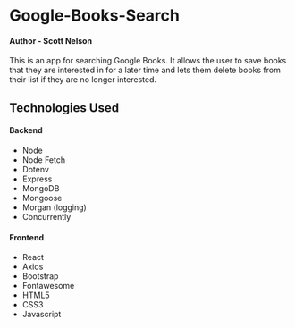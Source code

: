 # Google-Books-Search
#### Author - Scott Nelson

This is an app for searching Google Books. It allows the user to save books that they are interested in for a later time and lets them delete books from their list if they are no longer interested.

## Technologies Used
#### Backend
* Node
* Node Fetch
* Dotenv
* Express
* MongoDB
* Mongoose
* Morgan (logging)
* Concurrently

#### Frontend
* React
* Axios
* Bootstrap
* Fontawesome
* HTML5
* CSS3
* Javascript

